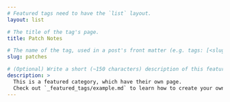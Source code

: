 ```yaml
---
# Featured tags need to have the `list` layout.
layout: list

# The title of the tag's page.
title: Patch Notes

# The name of the tag, used in a post's front matter (e.g. tags: [<slug>]).
slug: patches

# (Optional) Write a short (~150 characters) description of this featured tag.
description: >
  This is a featured category, which have their own page.
  Check out `_featured_tags/example.md` to learn how to create your own.
---
```

